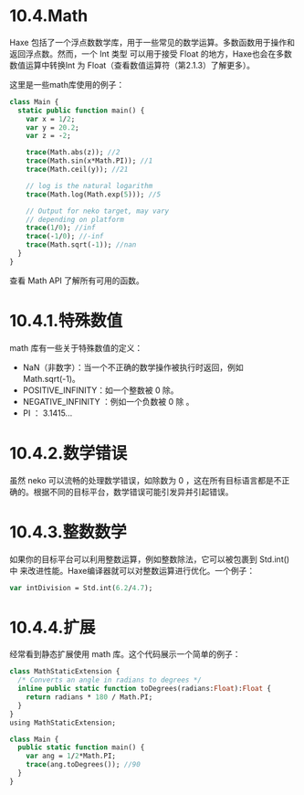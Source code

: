 # 10.4.Math

Haxe 包括了一个浮点数数学库，用于一些常见的数学运算。多数函数用于操作和返回浮点数。然而，一个 Int 类型 可以用于接受 Float 的地方，Haxe也会在多数数值运算中转换Int 为 Float（查看数值运算符（第2.1.3）了解更多）。

这里是一些math库使用的例子：

```haxe
class Main {
  static public function main() {
    var x = 1/2;
    var y = 20.2;
    var z = -2;

    trace(Math.abs(z)); //2
    trace(Math.sin(x*Math.PI)); //1
    trace(Math.ceil(y)); //21

    // log is the natural logarithm
    trace(Math.log(Math.exp(5))); //5

    // Output for neko target, may vary
    // depending on platform
    trace(1/0); //inf
    trace(-1/0); //-inf
    trace(Math.sqrt(-1)); //nan
  }
}
```

查看 Math API 了解所有可用的函数。



# 10.4.1.特殊数值

math 库有一些关于特殊数值的定义：

- NaN（非数字）：当一个不正确的数学操作被执行时返回，例如 Math.sqrt(-1)。
- POSITIVE_INFINITY：如一个整数被 0 除。
- NEGATIVE_INFINITY ：例如一个负数被 0 除 。
- PI ： 3.1415...



# 10.4.2.数学错误

虽然 neko 可以流畅的处理数学错误，如除数为 0 ，这在所有目标语言都是不正确的。根据不同的目标平台，数学错误可能引发异并引起错误。



# 10.4.3.整数数学

如果你的目标平台可以利用整数运算，例如整数除法，它可以被包裹到 Std.int() 中 来改进性能。Haxe编译器就可以对整数运算进行优化。一个例子：

```haxe
var intDivision = Std.int(6.2/4.7);
```



# 10.4.4.扩展

经常看到静态扩展使用 math 库。这个代码展示一个简单的例子：

```haxe
class MathStaticExtension {
  /* Converts an angle in radians to degrees */
  inline public static function toDegrees(radians:Float):Float {
    return radians * 180 / Math.PI;
  }
}
using MathStaticExtension;

class Main {
  public static function main() {
    var ang = 1/2*Math.PI;
    trace(ang.toDegrees()); //90
  }
}
```

